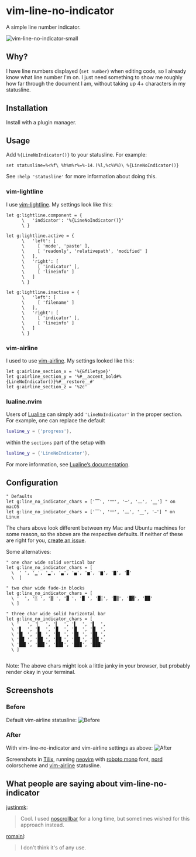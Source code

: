 # vim-line-no-indicator

A simple line number indicator.

![vim-line-no-indicator-small](https://imgur.com/36mmVdI.gif)


## Why?

I have line numbers displayed (`set number`) when editing code, so I already
know what line number I'm on. I just need something to show me roughly how far
through the document I am, without taking up 4+ characters in my statusline.


## Installation

Install with a plugin manager.


## Usage

Add `%{LineNoIndicator()}` to your statusline. For example:

```vim
set statusline=%<%f\ %h%m%r%=%-14.(%l,%c%V%)\ %{LineNoIndicator()}
```

See `:help 'statusline'` for more information about doing this.


### vim-lightline

I use [vim-lightline](https://github.com/itchyny/lightline.vim). My settings
look like this:

```vim
let g:lightline.component = {
      \   'indicator': '%{LineNoIndicator()}'
      \ }

let g:lightline.active = {
      \   'left': [
      \     [ 'mode', 'paste' ],
      \     [ 'readonly', 'relativepath', 'modified' ]
      \   ],
      \   'right': [
      \     [ 'indicator' ],
      \     [ 'lineinfo' ]
      \   ]
      \ }

let g:lightline.inactive = {
      \   'left': [
      \     [ 'filename' ]
      \   ],
      \   'right': [
      \     [ 'indicator' ],
      \     [ 'lineinfo' ]
      \   ]
      \ }
```


### vim-airline

I used to use [vim-airline](https://github.com/vim-airline/vim-airline/). My
settings looked like this:

```vim
let g:airline_section_x = '%{&filetype}'
let g:airline_section_y = '%#__accent_bold#%{LineNoIndicator()}%#__restore__#'
let g:airline_section_z = '%2c'
```


### lualine.nvim

Users of [Lualine](https://github.com/nvim-lualine/lualine.nvim) can simply add `'LineNoIndicator'` in the proper section. For example, one can replace the default

```lua
lualine_y = {'progress'},
```

within the `sections` part of the setup with
```lua
lualine_y = {'LineNoIndicator'},
```

For more information, see [Lualine’s documentation](https://github.com/nvim-lualine/lualine.nvim#usage-and-customization).


## Configuration

```vim
" Defaults
let g:line_no_indicator_chars = ['⎺', '⎻', '─', '⎼', '⎽'] " on macOS
let g:line_no_indicator_chars = ['⎺', '⎻', '⎼', '⎽', '⎯'] " on Linux
```

The chars above look different between my Mac and Ubuntu machines for some
reason, so the above are the respective defaults. If neither of these are right
for you, [create an issue](https://github.com/drzel/vim-line-no-indicator/issues/new).

Some alternatives:

```vim
" one char wide solid vertical bar
let g:line_no_indicator_chars = [
  \  ' ', '▁', '▂', '▃', '▄', '▅', '▆', '▇', '█'
  \  ]

" two char wide fade-in blocks
let g:line_no_indicator_chars = [
  \ '  ', '░ ', '▒ ', '▓ ', '█ ', '█░', '█▒', '█▓', '██'
  \ ]

" three char wide solid horizontal bar
let g:line_no_indicator_chars = [
  \ '   ', '▏  ', '▎  ', '▍  ', '▌  ',
  \ '▋  ', '▊  ', '▉  ', '█  ', '█▏ ',
  \ '█▎ ', '█▍ ', '█▌ ', '█▋ ', '█▊ ',
  \ '█▉ ', '██ ', '██▏', '██▎', '██▍',
  \ '██▌', '██▋', '██▊', '██▉', '███'
  \ ]
 
```
Note: The above chars might look a little janky in your browser, but probably
render okay in your terminal.


## Screenshots

### Before

Default vim-airline statusline:
![Before](https://imgur.com/eGutHNT.png)

### After

With vim-line-no-indicator and vim-airline settings as above:
![After](https://imgur.com/ABNW2sP.png)

Screenshots in
[Tilix](https://gnunn1.github.io/tilix-web/), running
[neovim](https://neovim.io/) with
[roboto mono](https://fonts.google.com/specimen/Roboto+Mono) font,
[nord](https://github.com/arcticicestudio/nord-vim) colorscheme and
[vim-airline](https://github.com/vim-airline/vim-airline) statusline.


## What people are saying about vim-line-no-indicator

[justinmk](https://github.com/justinmk):
> Cool. I used [noscrollbar](https://github.com/gcavallanti/vim-noscrollbar)
> for a long time, but sometimes wished for this approach instead.

[romainl](https://github.com/romainl):
> I don't think it's of any use.
